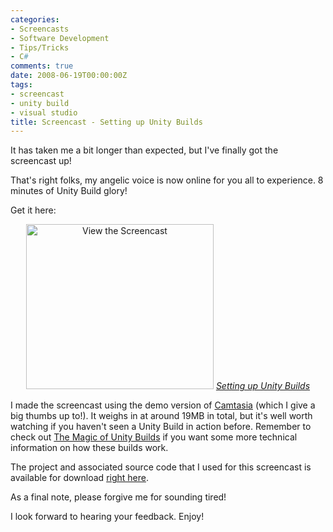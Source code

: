 ```yaml
---
categories:
- Screencasts
- Software Development
- Tips/Tricks
- C#
comments: true
date: 2008-06-19T00:00:00Z
tags:
- screencast
- unity build
- visual studio
title: Screencast - Setting up Unity Builds
---
```


It has taken me a bit longer than expected, but I've finally got the screencast up!

That's right folks, my angelic voice is now online for you all to experience. 8 minutes of Unity Build glory!

<!--more-->

Get it here:
<div style="text-align: center;"><a href="http://oj.blackapache.net.s3.amazonaws.com/UnityBuilds.html" title="Setting up Unity Builds"><img src="/uploads/2008/06/unitybuild-screengrab.png" alt="View the Screencast" title="View the Screencast" width="300" height="264" /></a>
<em><a href="http://oj.blackapache.net.s3.amazonaws.com/UnityBuilds.html" title="Setting up Unity Builds">Setting up Unity Builds</a></em></div>

I made the screencast using the demo version of <a href="http://www.techsmith.com/camtasia.asp" title="Camtasia">Camtasia</a> (which I give a big thumbs up to!). It weighs in at around 19MB in total, but it's well worth watching if you haven't seen a Unity Build in action before. Remember to check out <a href="/posts/the-magic-of-unity-builds/" title="The Magic of Unity Builds">The Magic of Unity Builds</a> if you want some more technical information on how these builds work.

The project and associated source code that I used for this screencast is available for download <a href="/uploads/2008/06/win32wrap.zip" title="Old code, but it's great for the demo">right here</a>.

As a final note, please forgive me for sounding tired!

I look forward to hearing your feedback. Enjoy!
